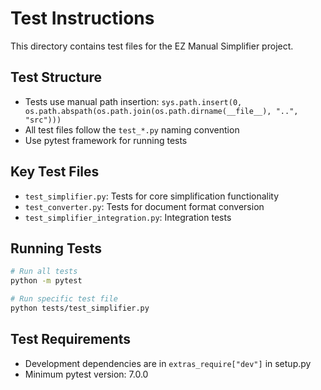 # Test Instructions

This directory contains test files for the EZ Manual Simplifier project.

## Test Structure

- Tests use manual path insertion: `sys.path.insert(0, os.path.abspath(os.path.join(os.path.dirname(__file__), "..", "src")))`
- All test files follow the `test_*.py` naming convention
- Use pytest framework for running tests

## Key Test Files

- `test_simplifier.py`: Tests for core simplification functionality
- `test_converter.py`: Tests for document format conversion
- `test_simplifier_integration.py`: Integration tests

## Running Tests

```bash
# Run all tests
python -m pytest

# Run specific test file
python tests/test_simplifier.py
```

## Test Requirements

- Development dependencies are in `extras_require["dev"]` in setup.py
- Minimum pytest version: 7.0.0
